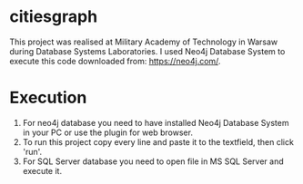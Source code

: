 # citiesgraph
This project was realised at Military Academy of Technology in Warsaw during Database Systems Laboratories.
I used Neo4j Database System to execute this code downloaded from: https://neo4j.com/.
# Execution
1. For neo4j database you need to have installed Neo4j Database System in your PC or use the plugin for web browser.
2. To run this project copy every line and paste it to the textfield, then click 'run'.
3. For SQL Server database you need to open file in MS SQL Server and execute it.

